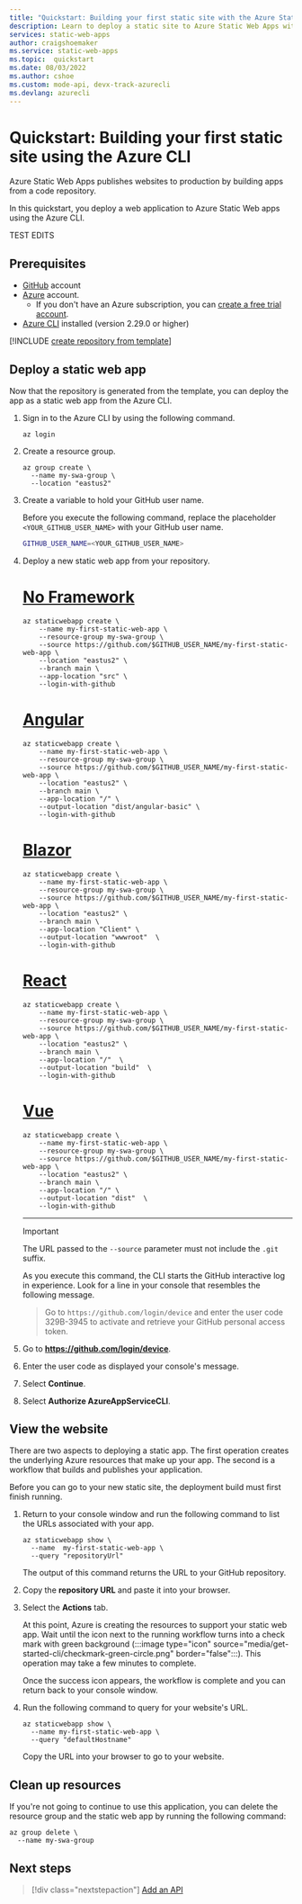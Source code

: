 ```yaml
---
title: "Quickstart: Building your first static site with the Azure Static Web Apps using the CLI"
description: Learn to deploy a static site to Azure Static Web Apps with the Azure CLI.
services: static-web-apps
author: craigshoemaker
ms.service: static-web-apps
ms.topic:  quickstart
ms.date: 08/03/2022
ms.author: cshoe
ms.custom: mode-api, devx-track-azurecli 
ms.devlang: azurecli
---
```

# Quickstart: Building your first static site using the Azure CLI

Azure Static Web Apps publishes websites to production by building apps from a code repository.

In this quickstart, you deploy a web application to Azure Static Web apps using the Azure CLI.

TEST EDITS

## Prerequisites

- [GitHub](https://github.com) account
- [Azure](https://portal.azure.com) account.
  - If you don't have an Azure subscription, you can [create a free trial account](https://azure.microsoft.com/free).
- [Azure CLI](/cli/azure/install-azure-cli) installed (version 2.29.0 or higher)

[!INCLUDE [create repository from template](../../includes/static-web-apps-get-started-create-repo.md)]

## Deploy a static web app

Now that the repository is generated from the template, you can deploy the app as a static web app from the Azure CLI.

1. Sign in to the Azure CLI by using the following command.

    ```azurecli
    az login
    ```

1. Create a resource group.

    ```azurecli
    az group create \
      --name my-swa-group \
      --location "eastus2"
    ```

1. Create a variable to hold your GitHub user name.

    Before you execute the following command, replace the placeholder `<YOUR_GITHUB_USER_NAME>` with your GitHub user name.

    ```bash
    GITHUB_USER_NAME=<YOUR_GITHUB_USER_NAME>
    ```

1. Deploy a new static web app from your repository.

    # [No Framework](#tab/vanilla-javascript)

    ```azurecli
    az staticwebapp create \
        --name my-first-static-web-app \
        --resource-group my-swa-group \
        --source https://github.com/$GITHUB_USER_NAME/my-first-static-web-app \
        --location "eastus2" \
        --branch main \
        --app-location "src" \
        --login-with-github
    ```

    # [Angular](#tab/angular)

    ```azurecli
    az staticwebapp create \
        --name my-first-static-web-app \
        --resource-group my-swa-group \
        --source https://github.com/$GITHUB_USER_NAME/my-first-static-web-app \
        --location "eastus2" \
        --branch main \
        --app-location "/" \
        --output-location "dist/angular-basic" \
        --login-with-github
    ```

    # [Blazor](#tab/blazor)

    ```azurecli
    az staticwebapp create \
        --name my-first-static-web-app \
        --resource-group my-swa-group \
        --source https://github.com/$GITHUB_USER_NAME/my-first-static-web-app \
        --location "eastus2" \
        --branch main \
        --app-location "Client" \
        --output-location "wwwroot"  \
        --login-with-github
    ```

    # [React](#tab/react)

    ```azurecli
    az staticwebapp create \
        --name my-first-static-web-app \
        --resource-group my-swa-group \
        --source https://github.com/$GITHUB_USER_NAME/my-first-static-web-app \
        --location "eastus2" \
        --branch main \
        --app-location "/"  \
        --output-location "build"  \
        --login-with-github
    ```

    # [Vue](#tab/vue)

    ```azurecli
    az staticwebapp create \
        --name my-first-static-web-app \
        --resource-group my-swa-group \
        --source https://github.com/$GITHUB_USER_NAME/my-first-static-web-app \
        --location "eastus2" \
        --branch main \
        --app-location "/" \
        --output-location "dist"  \
        --login-with-github
    ```

    ---

    > [!IMPORTANT]
    > The URL passed to the `--source` parameter must not include the `.git` suffix.

    As you execute this command, the CLI starts the GitHub interactive log in experience. Look for a line in your console that resembles the following message.

    > Go to `https://github.com/login/device` and enter the user code 329B-3945 to activate and retrieve your GitHub personal access token.

1. Go to **https://github.com/login/device**.

1. Enter the user code as displayed your console's message.

2. Select **Continue**.

3. Select **Authorize AzureAppServiceCLI**.

## View the website

There are two aspects to deploying a static app. The first operation creates the underlying Azure resources that make up your app. The second is a workflow that builds and publishes your application.

Before you can go to your new static site, the deployment build must first finish running.

1. Return to your console window and run the following command to list the URLs associated with your app.

    ```azurecli
    az staticwebapp show \
      --name  my-first-static-web-app \
      --query "repositoryUrl"
    ```

    The output of this command returns the URL to your GitHub repository.

1. Copy the **repository URL** and paste it into your browser.

1. Select the **Actions** tab.

    At this point, Azure is creating the resources to support your static web app. Wait until the icon next to the running workflow turns into a check mark with green background (:::image type="icon" source="media/get-started-cli/checkmark-green-circle.png" border="false":::). This operation may take a few minutes to complete.

    Once the success icon appears, the workflow is complete and you can return back to your console window.

1. Run the following command to query for your website's URL.

    ```azurecli
    az staticwebapp show \
      --name my-first-static-web-app \
      --query "defaultHostname"
    ```

    Copy the URL into your browser to go to your website.

## Clean up resources

If you're not going to continue to use this application, you can delete the resource group and the static web app by running the following command:

```azurecli
az group delete \
  --name my-swa-group
```

## Next steps

> [!div class="nextstepaction"]
> [Add an API](add-api.md)
